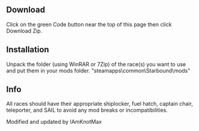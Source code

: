 ## Download

Click on the green Code button near the top of this page then click Download Zip.

## Installation
Unpack the folder (using WinRAR or 7Zip) of the race(s) you want to use and put them in your mods folder. "steamapps\common\Starbound\mods"

## Info
All races should have their appropriate shiplocker, fuel hatch, captain chair, teleporter, and SAIL to avoid any mod breaks or incompatibilities.

Modified and updated by IAmKnotMax
